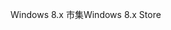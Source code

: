 <span data-ttu-id="4d6d1-101">Windows 8.x 市集</span><span class="sxs-lookup"><span data-stu-id="4d6d1-101">Windows 8.x Store</span></span>